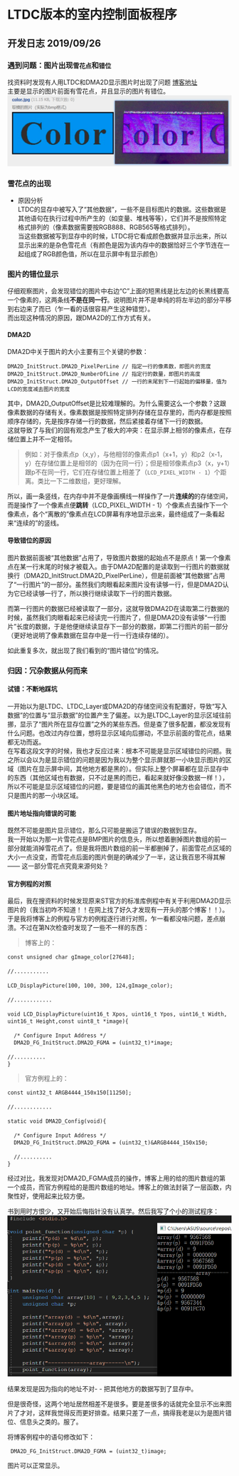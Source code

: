 # LTDC版本的室内控制面板程序

## 开发日志 2019/09/26

  ### 遇到问题：图片出现`雪花点`和`错位`  
  找资料时发现有人用LTDC和DMA2D显示图片时出现了问题 [博客地址](http://firebbs.cn/thread-26999-1-1.html)  
  主要是显示的图片前面有雪花点，并且显示的图片有错位。  
  ![图片显示错位](doc/图片显示错位.png)  
    
  ### 雪花点的出现
  - 原因分析  
  LTDC的显存中被写入了“其他数据”，一些不是目标图片的数据。这些数据是其他语句在执行过程中所产生的（如变量、堆栈等等），它们并不是按照特定格式排列的（像素数据需要按RGB888、RGB565等格式排列）。  
  当这些数据被写到显存中的时候，LTDC将它看成颜色数据并显示出来，所以显示出来的是杂色雪花点（有颜色是因为该内存中的数据恰好三个字节连在一起组成了RGB颜色值，所以在显示屏中有显示颜色）

  ### 图片的错位显示
  仔细观察图片，会发现错位的图片中右边“C”上面的短黑线是比左边的长黑线要高一个像素的，这两条线**不是在同一行**。说明图片并不是单纯的将左半边的部分平移到右边来了而已（乍一看的话很容易产生这种错觉）。  
  而出现这种情况的原因，跟DMA2D的工作方式有关。  
  
  #### DMA2D
  DMA2D中关于图片的大小主要有三个关键的参数：
  ```
  DMA2D_InitStruct.DMA2D_PixelPerLine // 指定一行的像素数，即图片的宽度
  DMA2D_InitStruct.DMA2D_NumberOfLine // 指定行的数量，即图片的高度
  DMA2D_InitStruct.DMA2D_OutputOffset // 一行的末尾到下一行起始的偏移量，值为LCD的宽度减去图片的宽度
  ```
  其中，DMA2D_OutputOffset是比较难理解的。为什么需要这么一个参数？这跟像素数据的存储有关。像素数据是按照特定排列存储在显存里的，而内存都是按照顺序存储的，先是按序存储一行的数据，然后紧接着存储下一行的数据。  
  这就导致了与我们的固有观念产生了极大的冲突：在显示屏上相邻的像素点，在存储位置上并不一定相邻。
  
  > 例如：对于像素点p（x,y），与他相邻的像素点p1（x+1，y）和p2（x-1，y）在存储位置上是相邻的（因为在同一行）；但是相邻像素点p3（x，y+1）跟p不在同一行，它们在存储位置上相差了（`LCD_PIXEL_WIDTH - 1`）个距离。类比一下二维数组，更好理解。
  
  所以，画一条竖线，在内存中并不是像画横线一样操作了一片**连续的**的存储空间，而是操作了一个像素点便**跳转**（LCD_PIXEL_WIDTH - 1）个像素点去操作下一个像素点，各个“离散的”像素点在LCD屏幕有序地显示出来，最终组成了一条看起来“连续的”的竖线。  

  #### 导致错位的原因
  图片数据前面被“其他数据”占用了，导致图片数据的起始点不是原点！第一个像素点在某一行末尾的时候才被载入。由于DMA2D配置的是读取到一行图片的数据就换行（DMA2D_InitStruct.DMA2D_PixelPerLine），但是前面被“其他数据”占用了“一行图片”的一部分。虽然我们肉眼看起来图片没有读够一行，但是DMA2D认为它已经读够一行了，所以换行继续读取下一行的图片数据。  

  而第一行图片的数据已经被读取了一部分，这就导致DMA2D在读取第二行数据的时候，虽然我们肉眼看起来已经读完一行图片了，但是DMA2D没有读够“一行图片”长度的数据，于是他便继续读显存下一部分的数据，即第二行图片的前一部分（更好地说明了像素数据在显存中是一行一行连续存储的）。  

  如此重复多次，就出现了我们看到的“图片错位”的情况。  

  ### 归因：冗杂数据从何而来
  
  #### 试错：不断地踩坑
  一开始以为是LTDC、LTDC_Layer或DMA2D的存储空间没有配置好，导致“写入数据”的位置与“显示数据”的位置产生了偏差。以为是LTDC_Layer的显示区域往前挪，显示了“图片所在显存位置”之外的某些东西。但是查了很多配置，都没发现有什么问题。也改过内存位置，想将显示区域向后挪动，不显示前面的雪花点，结果都无功而返。  
  在写着这段文字的时候，我也才反应过来：根本不可能是显示区域错位的问题。我之所以会以为是显示错位的问题是因为我以为整个显示屏就那一小块显示图片的区域（图片在显示屏中间，其他地方都是黑的）。但实际上整个屏幕都在显示显存中的东西（其他区域也有数据，只不过是黑的而已，看起来就好像没数据一样！），所以不可能是显示区域错位的问题，要是错位的画其他黑色的地方也会错位，而不只是图片的那一小块区域。  

  #### 图片地址指向错误的可能
  既然不可能是图片显示错位，那么只可能是搬运了错误的数据到显存。  
  我一开始以为那一片雪花点是BMP图片的信息头，所以想着删掉图片数组的前一部分就能消掉雪花点了。但是我将图片数组的前一半都删掉了，前面雪花点区域的大小一点没变，而雪花点后面的图片倒是的确减少了一半，这让我百思不得其解 —— 这一部分雪花点究竟来源何处？

  #### 官方例程的对照
  最后，我在搜资料的时候发现原来ST官方的标准库例程中有关于利用DMA2D显示图片的（我当初咋不知道！！在网上找了好久才发现有一开头的那个博客！！）。  
  于是我将博客上的例程与官方的例程逐行进行对照，乍一看都没啥问题，差点崩溃。不过在第N次检查时发现了一些不一样的东西：  
  > 博客上的：
  ```
  const unsigned char gImage_color[27648];

  //...........

  LCD_DisplayPicture(100, 100, 300, 124,gImage_color);

  //............

  void LCD_DisplayPicture(uint16_t Xpos, uint16_t Ypos, uint16_t Width, uint16_t Height,const uint8_t *image){

    /* Configure Input Address */
    DMA2D_FG_InitStruct.DMA2D_FGMA = (uint32_t)*image;

  //..........
  }
  ```

  > 官方例程上的：
  ```
  const uint32_t ARGB4444_150x150[11250];
  
  //............

  static void DMA2D_Config(void){

    /* Configure Input Address */
    DMA2D_FG_InitStruct.DMA2D_FGMA = (uint32_t)&ARGB4444_150x150;

    //..........
  }
  ```

  经过对比，我发现对DMA2D_FGMA成员的操作，博客上用的给的图片数组的第一个成员，而官方例程给的是图片数组的地址。博客上的做法封装了一层函数，内聚性好，使用起来比较方便。

  书到用时方恨少，又开始后悔指针没有认真学。然后我写了个小的测试程序：
  ![指针地址验证](doc/指针地址验证.png)

  结果发现是因为指向的地址不对- - 把其他地方的数据写到了显存中。  

  但是很奇怪，这两个地址居然相差不是很多。要是差很多的话就完全显示不出来图片了才对，这样我觉得反而更好排查。结果只差了一点，搞得我老是以为是图片错位、信息头之类的。服了。  

  将博客例程中的语句修改如下：
  ```
   DMA2D_FG_InitStruct.DMA2D_FGMA = (uint32_t)image;
  ```

  图片可以正常显示。
